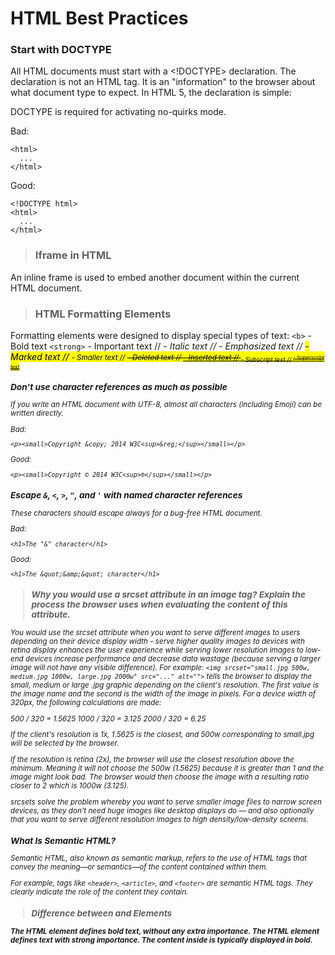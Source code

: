 # HTML Best Practices

### Start with DOCTYPE
All HTML documents must start with a <!DOCTYPE> declaration. The declaration is not an HTML tag. It is an "information" to the browser about what document type to expect. In HTML 5, the declaration is simple: <!DOCTYPE html>

DOCTYPE is required for activating no-quirks mode.

Bad:

    <html>
      ...
    </html>

Good:

    <!DOCTYPE html>
    <html>
      ...
    </html>

> ### Iframe in HTML
An inline frame is used to embed another document within the current HTML document.


> ### HTML Formatting Elements 
Formatting elements were designed to display special types of text:
`<b>` - Bold text
`<strong>` - Important text
// <i> - Italic text
// <em> - Emphasized text
// <mark> - Marked text
// <small> - Smaller text
// <del> - Deleted text
// <ins> - Inserted text
// <sub> - Subscript text
// <sup> - Superscript text

### Don’t use character references as much as possible

If you write an HTML document with UTF-8, almost all characters (including Emoji) can be written directly.

Bad:

    <p><small>Copyright &copy; 2014 W3C<sup>&reg;</sup></small></p>

Good:

    <p><small>Copyright © 2014 W3C<sup>®</sup></small></p>

### Escape `&`, `<`, `>`, `"`, and `'` with named character references

These characters should escape always for a bug-free HTML document.

Bad:

    <h1>The "&" character</h1>

Good:

    <h1>The &quot;&amp;&quot; character</h1>

> ### Why you would use a srcset attribute in an image tag? Explain the process the browser uses when evaluating the content of this attribute.

You would use the srcset attribute when you want to serve different images to users depending on their device display width - serve higher quality images to devices with retina display enhances the user experience while serving lower resolution images to low-end devices increase performance and decrease data wastage (because serving a larger image will not have any visible difference). For example: ```<img srcset="small.jpg 500w, medium.jpg 1000w, large.jpg 2000w" src="..." alt="">``` tells the browser to display the small, medium or large .jpg graphic depending on the client's resolution. The first value is the image name and the second is the width of the image in pixels. For a device width of 320px, the following calculations are made:

500 / 320 = 1.5625
1000 / 320 = 3.125
2000 / 320 = 6.25

If the client's resolution is 1x, 1.5625 is the closest, and 500w corresponding to small.jpg will be selected by the browser.

If the resolution is retina (2x), the browser will use the closest resolution above the minimum. Meaning it will not choose the 500w (1.5625) because it is greater than 1 and the image might look bad. The browser would then choose the image with a resulting ratio closer to 2 which is 1000w (3.125).

srcsets solve the problem whereby you want to serve smaller image files to narrow screen devices, as they don't need huge images like desktop displays do — and also optionally that you want to serve different resolution images to high density/low-density screens.

### What Is Semantic HTML?
Semantic HTML, also known as semantic markup, refers to the use of HTML tags that convey the meaning—or semantics—of the content contained within them.

For example, tags like `<header>`, `<article>`, and `<footer>` are semantic HTML tags. They clearly indicate the role of the content they contain.

> ### Difference between <b> and <strong> Elements
The HTML <b> element defines bold text, without any extra importance. The HTML <strong> element defines text with strong importance. The content inside is typically displayed in bold.
